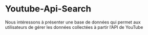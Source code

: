 # Youtube-Api-Search
Nous intéressons à présenter une base de données qui permet aux utilisateurs de gérer les données collectées à partir l’API de YouTube

